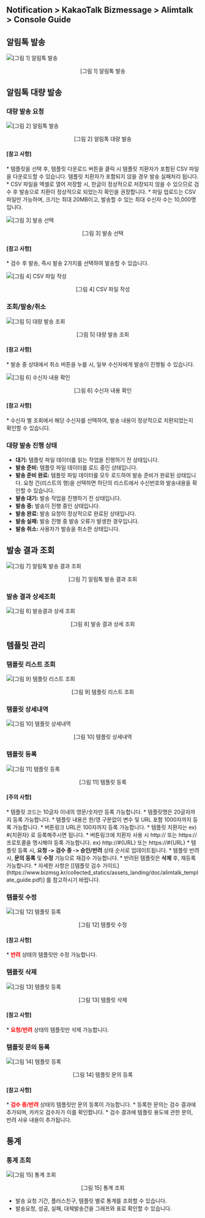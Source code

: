 ## Notification > KakaoTalk Bizmessage > Alimtalk > Console Guide

## 알림톡 발송
![[그림 1] 알림톡 발송](http://static.toastoven.net/prod_alimtalk/img09.png)
<center>[그림 1] 알림톡 발송</center>

## 알림톡 대량 발송
### 대량 발송 요청
![[그림 2] 알림톡 발송](http://static.toastoven.net/prod_alimtalk/img10.png)
<center>[그림 2] 알림톡 대량 발송</center>

<h4>[참고 사항]</h4>
* 템플릿을 선택 후, 템플릿 다운로드 버튼을 클릭 시 템플릿 치환자가 포함된 CSV 파일을 다운로드할 수 있습니다. 템플릿 치환자가 포함되지 않을 경우 발송 실패처리 됩니다.
* CSV 파일을 엑셀로 열어 저장할 시, 한글이 정상적으로 저장되지 않을 수 있으므로 검수 후 발송으로 치환이 정상적으로 되었는지 확인을 권장합니다.
* 파일 업로드는 CSV 파일만 가능하며, 크기는 최대 20MB이고, 발송할 수 있는 최대 수신자 수는 10,000명입니다.

![[그림 3] 발송 선택](http://static.toastoven.net/prod_alimtalk/img11.png)
<center>[그림 3] 발송 선택</center>

<h4>[참고 사항]</h4>
* 검수 후 발송, 즉시 발송 2가지를 선택하여 발송할 수 있습니다.

![[그림 4] CSV 파일 작성](http://static.toastoven.net/prod_alimtalk/img12.png)
<center>[그림 4] CSV 파일 작성</center>

### 조회/발송/취소
![[그림 5] 대량 발송 조회](http://static.toastoven.net/prod_alimtalk/img13.png)
<center>[그림 5] 대량 발송 조회</center>

<h4>[참고 사항]</h4>
* 발송 중 상태에서 취소 버튼을 누를 시, 일부 수신자에게 발송이 진행될 수 있습니다.

![[그림 6] 수신자 내용 확인](http://static.toastoven.net/prod_alimtalk/img14.png)
<center>[그림 6] 수신자 내용 확인</center>

<h4>[참고 사항]</h4>
* 수신자 별 조회에서 해당 수신자를 선택하여, 발송 내용이 정상적으로 치환되었는지 확인할 수 있습니다.

### 대량 발송 진행 상태
  - <b>대기:</b> 템플릿 파일 데이터를 읽는 작업을 진행하기 전 상태입니다.
  - <b>발송 준비:</b> 템플릿 파일 데이터를 로드 중인 상태입니다.
  - <b>발송 준비 완료:</b> 템플릿 파일 데이터를 모두 로드하여 발송 준비가 완료된 상태입니다. 요청 건(리스트의 행)을 선택하면 하단의 리스트에서 수신번호와 발송내용을 확인할 수 있습니다.
  - <b>발송 대기:</b> 발송 작업을 진행하기 전 상태입니다.
  - <b>발송 중:</b> 발송이 진행 중인 상태입니다.
  - <b>발송 완료:</b> 발송 요청이 정상적으로 완료된 상태입니다.
  - <b>발송 실패:</b> 발송 진행 중 발송 오류가 발생한 경우입니다.
  - <b>발송 취소:</b> 사용자가 발송을 취소한 상태입니다.


## 발송 결과 조회
![[그림 7] 알림톡 발송 결과 조회](http://static.toastoven.net/prod_alimtalk/image15.png)
<center>[그림 7] 알림톡 발송 결과 조회</center>

### 발송 결과 상세조회
![[그림 8] 발송결과 상세 조회](http://static.toastoven.net/prod_alimtalk/image16.png)
<center>[그림 8] 발송 결과 상세 조회</center>

## 템플릿 관리
### 템플릿 리스트 조회
![[그림 9] 템플릿 리스트 조회](http://static.toastoven.net/prod_alimtalk/image17.png)
<center>[그림 9] 템플릿 리스트 조회</center>

### 템플릿 상세내역
![[그림 10] 템플릿 상세내역](http://static.toastoven.net/prod_alimtalk/image18.png)
<center>[그림 10] 템플릿 상세내역</center>

### 템플릿 등록
![[그림 11] 템플릿 등록](http://static.toastoven.net/prod_alimtalk/img19.png)
<center>[그림 11] 템플릿 등록</center>


<h4>[주의 사항]</h4>
* 템플릿 코드는 10글자 이내의 영문/숫자만 등록 가능합니다.
* 템플릿명은 20글자까지 등록 가능합니다.
* 템플릿 내용은 한/영 구분없이 변수 및 URL 포함 1000자까지 등록 가능합니다.
* 버튼링크 URL은 100자까지 등록 가능합니다.
* 템플릿 치환자는 ex) #{치환자} 로 등록해주시면 됩니다.
* 버튼링크에 치환자 사용 시 http:// 또는 https:// 프로토콜을 명시해야 등록 가능합니다. ex) http://#{URL} 또는 https://#{URL}
* 템플릿 등록 시, <b>요청 -> 검수 중 -> 승인/반려</b> 상태 순서로 업데이트됩니다.
* 템플릿 반려 시, <b>문의 등록</b> 및 <b>수정</b> 기능으로 재검수 가능합니다.
* 반려된 템플릿은 <b>삭제</b> 후, 재등록 가능합니다.
* 자세한 사항은 [[템플릿 검수 가이드](https://www.bizmsg.kr/collected_statics/assets_landing/doc/alimtalk_template_guide.pdf)] 를 참고하시기 바랍니다.

### 템플릿 수정
![[그림 12] 템플릿 등록](http://static.toastoven.net/prod_alimtalk/img20.png)
<center>[그림 12] 템플릿 수정</center>

<h4>[참고 사항]</h4>
* <b><span style="color:red">반려</span></b> 상태의 템플릿만 수정 가능합니다.

### 템플릿 삭제
![[그림 13] 템플릿 등록](http://static.toastoven.net/prod_alimtalk/image21.png)
<center>[그림 13] 템플릿 삭제</center>

<h4>[참고 사항]</h4>
* <b><span style="color:red">요청/반려</span></b> 상태의 템플릿만 삭제 가능합니다.

### 템플릿 문의 등록
![[그림 14] 템플릿 등록](http://static.toastoven.net/prod_alimtalk/image22.png)
<center>[그림 14] 템플릿 문의 등록</center>

<h4>[참고 사항]</h4>
* <b><span style="color:red">검수 중/반려</span></b> 상태의 템플릿만 문의 등록이 가능합니다.
* 등록한 문의는 검수 결과에 추가되며, 카카오 검수자가 이를 확인합니다.
* 검수 결과에 템플릿 용도에 관한 문의, 반려 사유 내용이 추가됩니다.

## 통계
### 통계 조회
![[그림 15] 통계 조회 ](http://static.toastoven.net/prod_alimtalk/img25.png)
<center>[그림 15] 통계 조회</center>

* 발송 요청 기간, 플러스친구, 템플릿 별로 통계를 조회할 수 있습니다.
* 발송요청, 성공, 실패, 대체발송건을 그래프와 표로 확인할 수 있습니다.